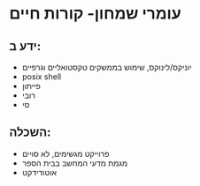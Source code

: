 
עומרי שמחון- קורות חיים
=======================

ידע ב:
-----
 * יוניקס/לינוקס, שימוש בממשקים טקסטואליים וגרפיים
 * posix shell
 * פייתון
 * רובי
 * סי

השכלה:
-----
 * פרוייקט מגשימים, לא סויים
 * מגמת מדעי המחשב בבית הספר
 * אוטודידקט
